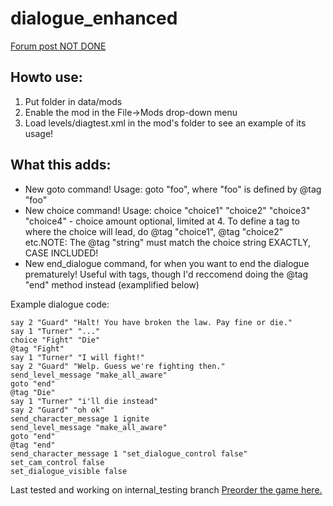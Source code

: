 # dialogue_enhanced
[Forum post NOT DONE](http://forums.wolfire.com/viewtopic.php?f=)  
## Howto use:  

1. Put folder in data/mods
2. Enable the mod in the File->Mods drop-down menu
3. Load levels/diagtest.xml in the mod's folder to see an example of its usage!

## What this adds:

* New goto command! Usage: goto "foo", where "foo" is defined by @tag "foo"
* New choice command! Usage: choice "choice1" "choice2" "choice3" "choice4" - choice amount optional, limited at 4. To define a tag to where the choice will lead, do @tag "choice1", @tag "choice2" etc.NOTE: The @tag "string" must match the choice string EXACTLY, CASE INCLUDED!
* New end_dialogue command, for when you want to end the dialogue prematurely! Useful with tags, though I'd reccomend doing the @tag "end" method instead (examplified below)

Example dialogue code:
```
say 2 "Guard" "Halt! You have broken the law. Pay fine or die."
say 1 "Turner" "..."
choice "Fight" "Die"
@tag "Fight"
say 1 "Turner" "I will fight!"
say 2 "Guard" "Welp. Guess we're fighting then."
send_level_message "make_all_aware"
goto "end"
@tag "Die"
say 1 "Turner" "i'll die instead"
say 2 "Guard" "oh ok"
send_character_message 1 ignite
send_level_message "make_all_aware"
goto "end"
@tag "end"
send_character_message 1 "set_dialogue_control false"
set_cam_control false
set_dialogue_visible false
```
Last tested and working on internal_testing branch
[Preorder the game here.](http://www.wolfire.com/overgrowth)
